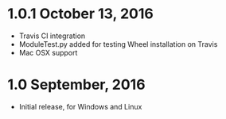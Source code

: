 1.0.1 October 13, 2016
========================

- Travis CI integration
- ModuleTest.py added for testing Wheel installation on Travis
- Mac OSX support

1.0  September, 2016
====================

- Initial release, for Windows and Linux

